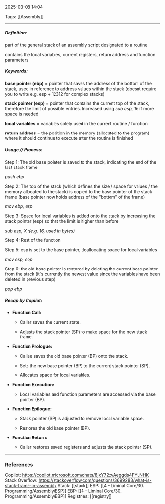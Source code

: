 2025-03-08 14:04

Tags: [[Assembly]]

------------------------------------------------
##### Definition:
part of the general stack of an assembly script designated to a routine

contains the local variables, current registers, return address and function parameters

##### Keywords:

**base pointer (ebp)** = pointer that saves the address of the bottom of the stack, used in reference to address values within the stack (doesnt require you to write e.g. esp + 12312 for complex stacks)

**stack pointer (esp)** = pointer that contains the current top of the stack, therefore the limit of possible entries. Increased using 
*sub esp, 16*
if more space is needed

**local variables** = variables solely used in the current routine / function

**return address** = the position in the memory (allocated to the program) where it should continue to execute after the routine is finished

##### Usage // Process:

Step 1: The old base pointer is saved to the stack, indicating the end of the last stack frame

*push ebp*

Step 2: The top of the stack (which defines the size / space for values / the memory allocated to the stack) is copied to the base pointer of the stack frame (base pointer now holds address of the "bottom" of the frame)

*mov ebp, esp*

Step 3: Space for local variables is added onto the stack by increasing the stack pointer (esp) so that the limit is higher than before

*sub esp, X      ;(e.g. 16, used in bytes)*

Step 4: Rest of the function

Step 5: esp is set to the base pointer, deallocating space for local variables

*mov esp, ebp*

Step 6: the old base pointer is restored by deleting the current base pointer from the stack (it´s currently the newest value since the variables have been deleted in previous step)

*pop ebp*

##### Recap by Copilot:

- **Function Call:**
    
    - Caller saves the current state.
        
    - Adjusts the stack pointer (SP) to make space for the new stack frame.
        
- **Function Prologue:**
    
    - Callee saves the old base pointer (BP) onto the stack.
        
    - Sets the new base pointer (BP) to the current stack pointer (SP).
        
    - Allocates space for local variables.
        
- **Function Execution:**
    
    - Local variables and function parameters are accessed via the base pointer (BP).
        
- **Function Epilogue:**
    
    - Stack pointer (SP) is adjusted to remove local variable space.
        
    - Restores the old base pointer (BP).
        
- **Function Return:**
    
    - Caller restores saved registers and adjusts the stack pointer (SP).


------------------------------------------------------
### References

Copilot: https://copilot.microsoft.com/chats/8jxY72zvAeggds4FYLNHK
Stack Overflow: https://stackoverflow.com/questions/3699283/what-is-stack-frame-in-assembly
Stack: [[stack]]
ESP: [[4 - Liminal Core/30. Programming/Assembly/ESP]] 
EBP: [[4 - Liminal Core/30. Programming/Assembly/EBP]] 
Registries: [[registry]] 